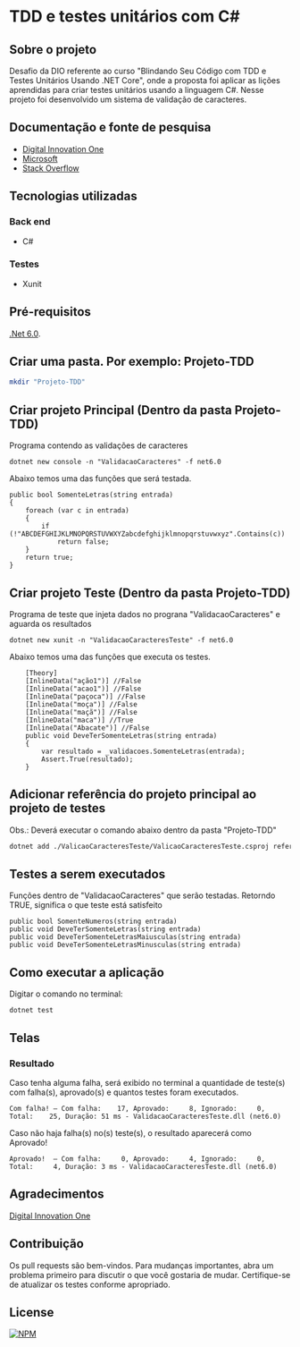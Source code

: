 # TDD e testes unitários com C#

## Sobre o projeto
Desafio da DIO referente ao curso "Blindando Seu Código com TDD e Testes Unitários Usando .NET Core", onde a proposta foi aplicar as lições aprendidas para criar testes unitários usando a linguagem C#.
Nesse projeto foi desenvolvido um sistema de validação de caracteres.

## Documentação e fonte de pesquisa
* [Digital Innovation One](https://www.dio.me/) 
* [Microsoft](https://learn.microsoft.com/pt-br/dotnet/core/testing/unit-testing-with-dotnet-test)
* [Stack Overflow](https://pt.stackoverflow.com/questions/25924/como-fazer-a-remo%C3%A7%C3%A3o-de-caracteres-especiais-de-string-em-c)

## Tecnologias utilizadas
### Back end
- C#
### Testes
- Xunit
## Pré-requisitos
[.Net 6.0](https://dotnet.microsoft.com/pt-br/download/dotnet/6.0).


## Criar uma pasta. Por exemplo: Projeto-TDD
```bash
mkdir "Projeto-TDD"
```

## Criar projeto Principal (Dentro da pasta Projeto-TDD)
Programa contendo as validações de caracteres
```Csharp
dotnet new console -n "ValidacaoCaracteres" -f net6.0
```

Abaixo temos uma das funções que será testada.
```CSharp
public bool SomenteLetras(string entrada)
{
    foreach (var c in entrada)
    {
        if (!"ABCDEFGHIJKLMNOPQRSTUVWXYZabcdefghijklmnopqrstuvwxyz".Contains(c)) 
            return false;  
    } 
    return true;
}
```
## Criar projeto Teste (Dentro da pasta Projeto-TDD)
Programa de teste que injeta dados no prograna "ValidacaoCaracteres" e aguarda os resultados
```Csharp
dotnet new xunit -n "ValidacaoCaracteresTeste" -f net6.0
```

Abaixo temos uma das funções que executa os testes.
```CSharp
    [Theory]
    [InlineData("ação1")] //False
    [InlineData("acao1")] //False
    [InlineData("paçoca")] //False
    [InlineData("moça")] //False
    [InlineData("maçã")] //False
    [InlineData("maca")] //True
    [InlineData("Abacate")] //False
    public void DeveTerSomenteLetras(string entrada)
    {
        var resultado = _validacoes.SomenteLetras(entrada);
        Assert.True(resultado);
    }
```

## Adicionar referência do projeto principal ao projeto de testes
Obs.: Deverá executar o comando abaixo dentro da pasta "Projeto-TDD" 
```bash
dotnet add ./ValicaoCaracteresTeste/ValicaoCaracteresTeste.csproj reference ./ValidacaoCaracteres/ValidacaoCaracteres.csproj
```



## Testes a serem executados
Funções dentro de "ValidacaoCaracteres" que serão testadas. Retorndo TRUE, significa o que teste está satisfeito

```CSharp
public bool SomenteNumeros(string entrada)
public void DeveTerSomenteLetras(string entrada)
public void DeveTerSomenteLetrasMaiusculas(string entrada)
public void DeveTerSomenteLetrasMinusculas(string entrada)
```


## Como executar a aplicação
Digitar o comando no terminal:
```
dotnet test
```


## Telas
### Resultado
Caso tenha alguma falha, será exibido no terminal a quantidade de teste(s) com falha(s), aprovado(s) e quantos testes foram executados.
```
Com falha! – Com falha:    17, Aprovado:     8, Ignorado:     0, Total:    25, Duração: 51 ms - ValidacaoCaracteresTeste.dll (net6.0)
```

Caso não haja falha(s) no(s) teste(s), o resultado aparecerá como Aprovado!
```
Aprovado!  – Com falha:     0, Aprovado:     4, Ignorado:     0, Total:     4, Duração: 3 ms - ValidacaoCaracteresTeste.dll (net6.0)
```



## Agradecimentos
[Digital Innovation One](https://www.dio.me/) 

## Contribuição
Os pull requests são bem-vindos. Para mudanças importantes, abra um problema primeiro para discutir o que você gostaria de mudar.
Certifique-se de atualizar os testes conforme apropriado.

## License
[![NPM](https://img.shields.io/npm/l/react)](https://github.com/Eltierry/Desafio-Dio-TDD-TestesUnitarios/blob/main/licence)